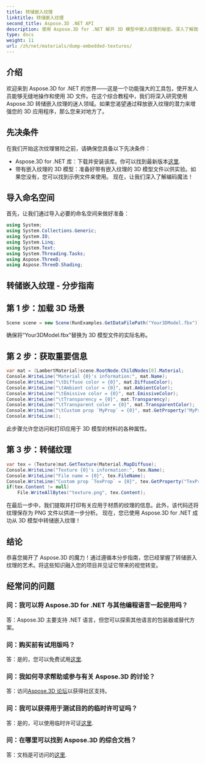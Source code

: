 ```yaml
---
title: 转储嵌入纹理
linktitle: 转储嵌入纹理
second_title: Aspose.3D .NET API
description: 使用 Aspose.3D for .NET 解开 3D 模型中嵌入纹理的秘密。深入了解我们的无缝集成分步指南。立即下载免费试用版！
type: docs
weight: 11
url: /zh/net/materials/dump-embedded-textures/
---
```

## 介绍
欢迎来到 Aspose.3D for .NET 的世界——这是一个功能强大的工具包，使开发人员能够无缝地操作和使用 3D 文件。在这个综合教程中，我们将深入研究使用 Aspose.3D 转储嵌入纹理的迷人领域。如果您渴望通过释放嵌入纹理的潜力来增强您的 3D 应用程序，那么您来对地方了。
## 先决条件
在我们开始这次纹理冒险之前，请确保您具备以下先决条件：
-  Aspose.3D for .NET 库：下载并安装该库。你可以找到最新版本[这里](https://releases.aspose.com/3d/net/).
- 带有嵌入纹理的 3D 模型：准备好带有嵌入纹理的 3D 模型文件以供实验。如果您没有，您可以找到示例文件来使用。
现在，让我们深入了解编码魔法！
## 导入命名空间
首先，让我们通过导入必要的命名空间来做好准备：
```csharp
using System;
using System.Collections.Generic;
using System.IO;
using System.Linq;
using System.Text;
using System.Threading.Tasks;
using Aspose.ThreeD;
using Aspose.ThreeD.Shading;
```
## 转储嵌入纹理 - 分步指南

## 第 1 步：加载 3D 场景
```csharp
Scene scene = new Scene(RunExamples.GetDataFilePath("Your3DModel.fbx"));
```
确保将“Your3DModel.fbx”替换为 3D 模型文件的实际名称。
## 第 2 步：获取重要信息
```csharp
var mat = (LambertMaterial)scene.RootNode.ChildNodes[0].Material;
Console.WriteLine("Material {0}'s information:", mat.Name);
Console.WriteLine("\tDiffuse color = {0}", mat.DiffuseColor);
Console.WriteLine("\tAmbient color = {0}", mat.AmbientColor);
Console.WriteLine("\tEmissive color = {0}", mat.EmissiveColor);
Console.WriteLine("\tTransparency = {0}", mat.Transparency);
Console.WriteLine("\tTransparent color = {0}", mat.TransparentColor);
Console.WriteLine("\tCustom prop `MyProp` = {0}", mat.GetProperty("MyProp"));
Console.WriteLine();
```
此步骤允许您访问和打印应用于 3D 模型的材料的各种属性。
## 第 3 步：转储纹理
```csharp
var tex = (Texture)mat.GetTexture(Material.MapDiffuse);
Console.WriteLine("Texture {0}'s information:", tex.Name);
Console.WriteLine("File name = {0}", tex.FileName);
Console.WriteLine("Custom prop `TexProp` = {0}", tex.GetProperty("TexProp"));
if(tex.Content != null)
    File.WriteAllBytes("texture.png", tex.Content);
```
在最后一步中，我们提取并打印有关应用于材质的纹理的信息。此外，该代码还将纹理保存为 PNG 文件以供进一步分析。
现在，您已使用 Aspose.3D for .NET 成功从 3D 模型中转储嵌入纹理！
## 结论
恭喜您揭开了 Aspose.3D 的魔力！通过遵循本分步指南，您已经掌握了转储嵌入纹理的艺术。将这些知识融入您的项目并见证它带来的视觉转变。
## 经常问的问题

### 问：我可以将 Aspose.3D for .NET 与其他编程语言一起使用吗？
答：Aspose.3D 主要支持 .NET 语言，但您可以探索其他语言的包装器或替代方案。
### 问：购买前有试用版吗？
答：是的，您可以免费试用[这里](https://releases.aspose.com/).
### 问：我如何寻求帮助或参与有关 Aspose.3D 的讨论？
答：访问[Aspose.3D 论坛](https://forum.aspose.com/c/3d/18)以获得社区支持。
### 问：我可以获得用于测试目的的临时许可证吗？
答：是的，可以使用临时许可证[这里](https://purchase.aspose.com/temporary-license/).
### 问：在哪里可以找到 Aspose.3D 的综合文档？
答：文档是可访问的[这里](https://reference.aspose.com/3d/net/).